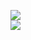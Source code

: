 [![](https://img.shields.io/badge/Made%20With-Github%20Spray-lightgrey.svg?style=for-the-badge&logo=github)](https://github.com/Annihil/github-spray#4948)  
[![](https://i.imgur.com/2DrTn0Z.gif)](https://github.com/Annihil/github-spray)